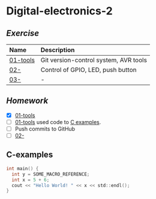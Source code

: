 # Digital-electronics-2

## _Exercise_

| **Name** | **Description** |
| :-- | :-- |
| [01-tools](/Labs/01-tools) | Git version-control system, AVR tools|   
| [02-](/Labs/) | Control of GPIO, LED, push button|
| [03-](/Labs/) | -|

## _Homework_
- [x] [01-tools](/Labs/01-tools) 
- [ ] [01-tools](/Labs/01-tools) used code to [C examples](#c-examples).
- [ ] Push commits to GitHub
- [ ] [02-](/Labs/)

## C-examples

```c
int main() {
  int y = SOME_MACRO_REFERENCE;
  int x = 5 + 6;
  cout << "Hello World! " << x << std::endl();
}
```
